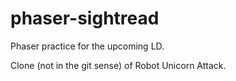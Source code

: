 # phaser-sightread
Phaser practice for the upcoming LD.

Clone (not in the git sense) of Robot Unicorn Attack.
